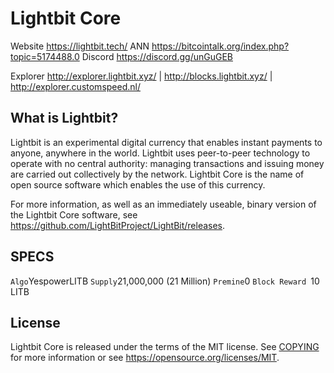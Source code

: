 Lightbit Core
=====================================

Website https://lightbit.tech/
ANN https://bitcointalk.org/index.php?topic=5174488.0
Discord https://discord.gg/unGuGEB

Explorer http://explorer.lightbit.xyz/ | http://blocks.lightbit.xyz/ | http://explorer.customspeed.nl/


What is Lightbit?
------------------

Lightbit is an experimental digital currency that enables instant payments to
anyone, anywhere in the world. Lightbit uses peer-to-peer technology to operate
with no central authority: managing transactions and issuing money are carried
out collectively by the network. Lightbit Core is the name of open source
software which enables the use of this currency.

For more information, as well as an immediately useable, binary version of
the Lightbit Core software, see https://github.com/LightBitProject/LightBit/releases.

SPECS
------

`Algo`YespowerLITB
`Supply`21,000,000 (21 Million)
`Premine`0
`Block Reward `10 LITB

License
-------

Lightbit Core is released under the terms of the MIT license. See [COPYING](COPYING) for more
information or see https://opensource.org/licenses/MIT.
